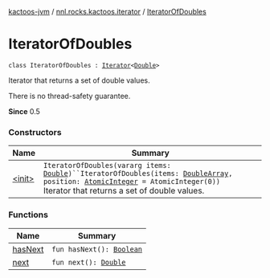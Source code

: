 [kactoos-jvm](../../index.md) / [nnl.rocks.kactoos.iterator](../index.md) / [IteratorOfDoubles](./index.md)

# IteratorOfDoubles

`class IteratorOfDoubles : `[`Iterator`](https://kotlinlang.org/api/latest/jvm/stdlib/kotlin.collections/-iterator/index.html)`<`[`Double`](https://kotlinlang.org/api/latest/jvm/stdlib/kotlin/-double/index.html)`>`

Iterator that returns a set of double values.

There is no thread-safety guarantee.

**Since**
0.5

### Constructors

| Name | Summary |
|---|---|
| [&lt;init&gt;](-init-.md) | `IteratorOfDoubles(vararg items: `[`Double`](https://kotlinlang.org/api/latest/jvm/stdlib/kotlin/-double/index.html)`)``IteratorOfDoubles(items: `[`DoubleArray`](https://kotlinlang.org/api/latest/jvm/stdlib/kotlin/-double-array/index.html)`, position: `[`AtomicInteger`](http://docs.oracle.com/javase/8/docs/api/java/util/concurrent/atomic/AtomicInteger.html)` = AtomicInteger(0))`<br>Iterator that returns a set of double values. |

### Functions

| Name | Summary |
|---|---|
| [hasNext](has-next.md) | `fun hasNext(): `[`Boolean`](https://kotlinlang.org/api/latest/jvm/stdlib/kotlin/-boolean/index.html) |
| [next](next.md) | `fun next(): `[`Double`](https://kotlinlang.org/api/latest/jvm/stdlib/kotlin/-double/index.html) |
